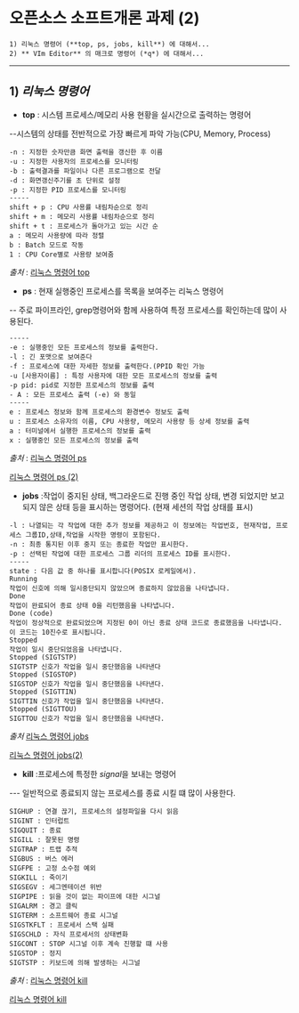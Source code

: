 # 오픈소스 소프트개론 과제 (2)
```
1) 리눅스 명령어 (**top, ps, jobs, kill**) 에 대해서...
2) ** VIm Editor** 의 매크로 명령어 (*q*) 에 대해서...
```
---
## 1) ***리눅스 명령어***
+ **top**
: 시스템 프로세스/메모리 사용 현황을 실시간으로 출력하는 명령어

--시스템의 상태를 전반적으로 가장 빠르게 파악 가능(CPU, Memory, Process)
```
-n : 지정한 숫자만큼 화면 출력을 갱신한 후 이름
-u : 지정한 사용자의 프로세스를 모니터링
-b : 출력결과를 파일이나 다른 프로그램으로 전달
-d : 화면갱신주기를 초 단위로 설정
-p : 지정한 PID 프로세스를 모니터링
-----
shift + p : CPU 사용률 내림차순으로 정리
shift + m : 메모리 사용률 내림차순으로 정리
shift + t : 프로세스가 돌아가고 있는 시간 순
a : 메모리 사용량에 따라 정렬
b : Batch 모드로 작동
1 : CPU Core별로 사용량 보여줌

```
*출처* : [리눅스 명령어 top](https://inpa.tistory.com/entry/LINUX-%F0%9F%93%9A-%ED%94%84%EB%A1%9C%EC%84%B8%EC%8A%A4-%EA%B4%80%EB%A6%AC-%EB%AA%85%EB%A0%B9%EC%96%B4-%F0%9F%92%AF-%EC%A0%95%EB%A6%AC-Foreground-Background " top 명령어 ")
+ **ps**
: 현재 실행중인 프로세스를 목록을 보여주는 리눅스 명령어

-- 주로 파이프라인, grep명령어와 함께 사용하여 특정 프로세스를 확인하는데 많이 사용된다.
```
-----
-e : 실행중인 모든 프로세스의 정보를 출력한다.
-l : 긴 포맷으로 보여준다
-f : 프로세스에 대한 자세한 정보를 출력한다.(PPID 확인 가능
-u [사용자이름] : 특정 사용자에 대한 모든 프로세스의 정보를 출력
-p pid: pid로 지정한 프로세스의 정보를 출력
- A : 모든 프로세스 출력 (-e) 와 동일
-----
e : 프로세스 정보와 함께 프로세스의 환경변수 정보도 출력
u : 프로세스 소유자의 이름, CPU 사용량, 메모리 사용량 등 상세 정보를 출력
a : 터미널에서 실행한 프로세스의 정보를 출력
x : 실행중인 모든 프로세스의 정보를 출력
```
*출처* : [리눅스 명령어 ps](https://arer.tistory.com/150 "ps명령어")

[리눅스 명령어 ps (2)](https://inpa.tistory.com/entry/LINUX-%F0%9F%93%9A-%ED%94%84%EB%A1%9C%EC%84%B8%EC%8A%A4-%EA%B4%80%EB%A6%AC-%EB%AA%85%EB%A0%B9%EC%96%B4-%F0%9F%92%AF-%EC%A0%95%EB%A6%AC-Foreground-Background "ps명령어")
+ **jobs**
:작업이 중지된 상태, 백그라운드로 진행 중인 작업 상태, 변경 되었지만 보고되지 않은 상태 등을 표시하는 명령어다. (현재 세션의 작업 상태를 표시)

```
-l : 나열되는 각 작업에 대한 추가 정보를 제공하고 이 정보에는 작업번호, 현재작업, 프로세스 그룹ID,상태,작업을 시작한 명령이 포함된다.
-n : 최종 통지된 이후 중지 또는 종료한 작업만 표시한다.
-p : 선택된 작업에 대한 프로세스 그룹 리더의 프로세스 ID를 표시한다.
-----
state : 다음 값 중 하나를 표시합니다(POSIX 로케일에서).
Running
작업이 신호에 의해 일시중단되지 않았으며 종료하지 않았음을 나타냅니다.
Done
작업이 완료되어 종료 상태 0을 리턴했음을 나타냅니다.
Done (code)
작업이 정상적으로 완료되었으며 지정된 0이 아닌 종료 상태 코드로 종료했음을 나타냅니다. 이 코드는 10진수로 표시됩니다.
Stopped
작업이 일시 중단되었음을 나타냅니다.
Stopped (SIGTSTP)
SIGTSTP 신호가 작업을 일시 중단했음을 나타낸다
Stopped (SIGSTOP)
SIGSTOP 신호가 작업을 일시 중단했음을 나타낸다.
Stopped (SIGTTIN)
SIGTTIN 신호가 작업을 일시 중단했음을 나타낸다.
Stopped (SIGTTOU)
SIGTTOU 신호가 작업을 일시 중단했음을 나타낸다. 
```
*출처* [리눅스 명령어 jobs](https://itwiki.kr/w/%EB%A6%AC%EB%88%85%EC%8A%A4_jobs " jobs 명령어")

[리눅스 명령어 jobs(2)](https://www.ibm.com/docs/ko/aix/7.2?topic=j-jobs-command " jobs 명령어")

+ **kill**
:프로세스에 특정한 *signal*을 보내는 명령어

--- 일반적으로 종료되지 않는 프로세스를 종료 시킬 떄 많이 사용한다.
```
SIGHUP : 연결 끊기, 프로세스의 설정파일을 다시 읽음
SIGINT : 인터럽트
SIGQUIT : 종료
SIGILL : 잘못된 명령
SIGTRAP : 트랩 추적
SIGBUS : 버스 에러
SIGFPE : 고정 소수점 예외
SIGKILL : 죽이기
SIGSEGV : 세그멘테이션 위반
SIGPIPE : 읽을 것이 없는 파이프에 대한 시그널
SIGALRM : 경고 클릭
SIGTERM : 소프트웨어 종료 시그널
SIGSTKFLT : 프로세서 스택 실패
SIGSCHLD : 자식 프로세서의 상태변화
SIGCONT : STOP 시그널 이후 계속 진행할 떄 사용
SIGSTOP : 정지
SIGTSTP : 키보드에 의해 발생하는 시그널

```
*출처* : [리눅스 명령어 kill](https://bigsun84.tistory.com/355 " kill 명령어" )

[리눅스 명령어 kill](https://inpa.tistory.com/entry/LINUX-%F0%9F%93%9A-%ED%94%84%EB%A1%9C%EC%84%B8%EC%8A%A4-%EA%B4%80%EB%A6%AC-%EB%AA%85%EB%A0%B9%EC%96%B4-%F0%9F%92%AF-%EC%A0%95%EB%A6%AC-Foreground-Background " kill 명령어 " )


